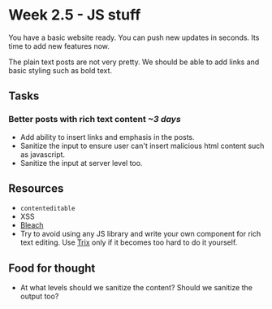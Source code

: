 # Week 2.5 - JS stuff

You have a basic website ready. You can push new updates in seconds. Its time to add new features now.

The plain text posts are not very pretty. We should be able to add links and basic styling such as bold text.

## Tasks

### Better posts with rich text content *~3 days*

- Add ability to insert links and emphasis in the posts.
- Sanitize the input to ensure user can't insert malicious html content such as javascript.
- Sanitize the input at server level too.

## Resources

- `contenteditable`
- XSS
- [Bleach]()
- Try to avoid using any JS library and write your own component for rich text editing. Use [Trix]() only if it becomes too hard to do it yourself.

## Food for thought

- At what levels should we sanitize the content? Should we sanitize the output too?

